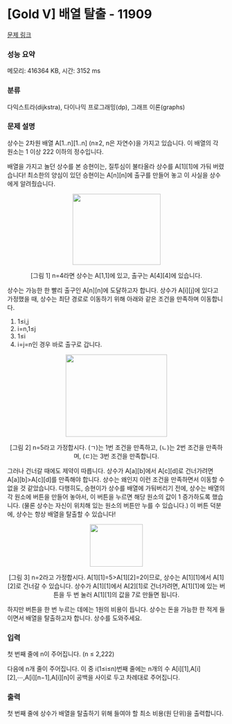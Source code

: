 # [Gold V] 배열 탈출 - 11909 

[문제 링크](https://www.acmicpc.net/problem/11909) 

### 성능 요약

메모리: 416364 KB, 시간: 3152 ms

### 분류

다익스트라(dijkstra), 다이나믹 프로그래밍(dp), 그래프 이론(graphs)

### 문제 설명

<p>상수는 2차원 배열 A[1..n][1..n] (n≥2, n은 자연수)을 가지고 있습니다. 이 배열의 각 원소는 1 이상 222 이하의 정수입니다.</p>

<p>배열을 가지고 놀던 상수를 본 승현이는, 질투심이 불타올라 상수를 A[1][1]에 가둬 버렸습니다! 최소한의 양심이 있던 승현이는 A[n][n]에 출구를 만들어 놓고 이 사실을 상수에게 알려줬습니다.</p>

<p style="text-align: center;"><img alt="" src="https://onlinejudgeimages.s3-ap-northeast-1.amazonaws.com/problem/11909/1.png" style="height:164px; width:203px"></p>

<p style="text-align: center;">[그림 1] n=4라면 상수는 A[1,1]에 있고, 출구는 A[4][4]에 있습니다.</p>

<p>상수는 가능한 한 빨리 출구인 A[n][n]에 도달하고자 합니다. 상수가 A[i][j]에 있다고 가정했을 때, 상수는 최단 경로로 이동하기 위해 아래와 같은 조건을 만족하며 이동합니다.</p>

<ol>
	<li>1≤i,j<n이라면, 상수는 A[i][j+1] 또는 A[i+1][j]로만 건너갑니다.</li>
	<li>i=n,1≤j<n이라면, A[i][j+1]로만 건너갑니다.</li>
	<li>1≤i<n,j=n이라면 A[i+1][j]로만 건너갑니다.</li>
	<li>i=j=n인 경우 바로 출구로 갑니다.</li>
</ol>

<p style="text-align: center;"><img alt="" src="https://onlinejudgeimages.s3-ap-northeast-1.amazonaws.com/problem/11909/2.png" style="height:190px; width:234px"></p>

<p style="text-align: center;">[그림 2] n=5라고 가정합시다. (ㄱ)는 1번 조건을 만족하고, (ㄴ)는 2번 조건을 만족하며, (ㄷ)는 3번 조건을 만족합니다.</p>

<p>그러나 건너갈 때에도 제약이 따릅니다. 상수가 A[a][b]에서 A[c][d]로 건너가려면 A[a][b]>A[c][d]를 만족해야 합니다. 상수는 왜인지 이런 조건을 만족하면서 이동할 수 없을 것 같았습니다. 다행히도, 승현이가 상수를 배열에 가둬버리기 전에, 상수는 배열의 각 원소에 버튼을 만들어 놓아서, 이 버튼을 누르면 해당 원소의 값이 1 증가하도록 했습니다. (물론 상수는 자신이 위치해 있는 원소의 버튼만 누를 수 있습니다.) 이 버튼 덕분에, 상수는 항상 배열을 탈출할 수 있습니다!</p>

<p style="text-align: center;"><img alt="" src="https://onlinejudgeimages.s3-ap-northeast-1.amazonaws.com/problem/11909/3.png" style="height:98px; width:122px"></p>

<p style="text-align: center;">[그림 3] n=2라고 가정합시다. A[1][1]=5>A[1][2]=2이므로, 상수는 A[1][1]에서 A[1][2]로 건너갈 수 있습니다. 상수가 A[1][1]에서 A[2][1]로 건너가려면, A[1][1]에 있는 버튼을 두 번 눌러 A[1][1]의 값을 7로 만들면 됩니다.</p>

<p>하지만 버튼을 한 번 누르는 데에는 1원의 비용이 듭니다. 상수는 돈을 가능한 한 적게 들이면서 배열을 탈출하고자 합니다. 상수를 도와주세요.</p>

### 입력 

 <p>첫 번째 줄에 n이 주어집니다. (n ≤ 2,222)</p>

<p>다음에 n개 줄이 주어집니다. 이 중 i(1≤i≤n)번째 줄에는 n개의 수 A[i][1],A[i][2],⋯,A[i][n−1],A[i][n]이 공백을 사이로 두고 차례대로 주어집니다.</p>

### 출력 

 <p>첫 번째 줄에 상수가 배열을 탈출하기 위해 들여야 할 최소 비용(원 단위)을 출력합니다.</p>

<p> </p>


